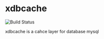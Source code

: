 # xdbcache 
![Build Status](https://travis-ci.org/yuchao86/xdbcache.svg)

xdbcache is a cahce layer  for database mysql

